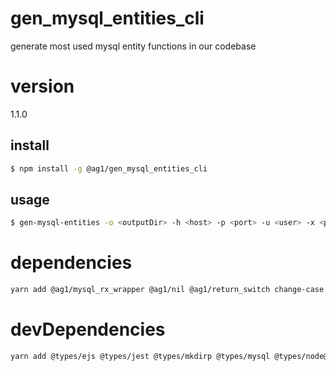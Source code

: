 # gen_mysql_entities_cli

generate most used mysql entity functions in our codebase

# version

1.1.0

## install

```bash
$ npm install -g @ag1/gen_mysql_entities_cli
```

## usage

```bash
$ gen-mysql-entities -o <outputDir> -h <host> -p <port> -u <user> -x <password> -d <database>
```

# dependencies
```bash
yarn add @ag1/mysql_rx_wrapper @ag1/nil @ag1/return_switch change-case ejs mkdirp mysql prettier rxjs yargs
```

# devDependencies
```bash
yarn add @types/ejs @types/jest @types/mkdirp @types/mysql @types/node@^10 @types/prettier @typescript-eslint/eslint-plugin @typescript-eslint/parser @types/yargs eslint eslint-config-prettier jest ts-jest typescript --dev
```
